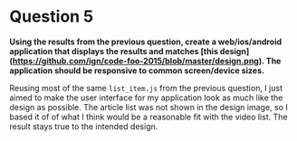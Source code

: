 Question 5
==========

**Using the results from the previous question, create a web/ios/android application that displays the results and matches [this design] (https://github.com/ign/code-foo-2015/blob/master/design.png). The application should be responsive to common screen/device sizes.**

Reusing most of the same `list_item.js` from the previous question, I just aimed to make the user interface for my application look as much like the design as possible. The article list was not shown in the design image, so I based it of of what I think would be a reasonable fit with the video list. The result stays true to the intended design.